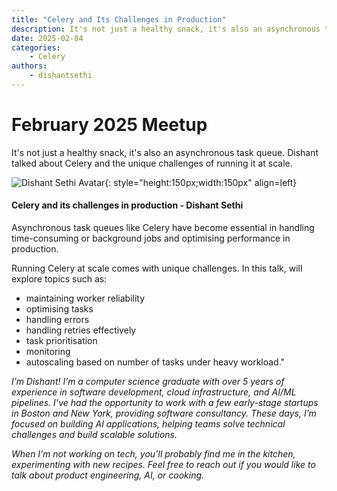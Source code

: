 ```yaml
---
title: "Celery and Its Challenges in Production"
description: It's not just a healthy snack, it's also an asynchronous task queue. Dishant talked about Celery and the unique challenges of running it at scale.
date: 2025-02-04
categories:
    - Celery
authors:
    - dishantsethi
---
```


# February 2025 Meetup

It's not just a healthy snack, it's also an asynchronous task queue. Dishant talked about Celery and the unique challenges of running it at scale.

<!-- more -->
![Dishant Sethi Avatar](https://avatars.githubusercontent.com/u/31399916){: style="height:150px;width:150px" align=left}

#### Celery and its challenges in production - Dishant Sethi

Asynchronous task queues like Celery have become essential in handling time-consuming or background jobs and optimising performance in production.

Running Celery at scale comes with unique challenges. In this talk, will explore topics such as:

- maintaining worker reliability
- optimising tasks
- handling errors
- handling retries effectively
- task prioritisation
- monitoring
- autoscaling based on number of tasks under heavy workload."

*I’m Dishant! I’m a computer science graduate with over 5 years of experience in software development, cloud infrastructure, and AI/ML pipelines. I’ve had the opportunity to work with a few early-stage startups in Boston and New York, providing software consultancy. These days, I’m focused on building AI applications, helping teams solve technical challenges and build scalable solutions.*

*When I’m not working on tech, you’ll probably find me in the kitchen, experimenting with new recipes. Feel free to reach out if you would like to talk about product engineering, AI, or cooking.*

